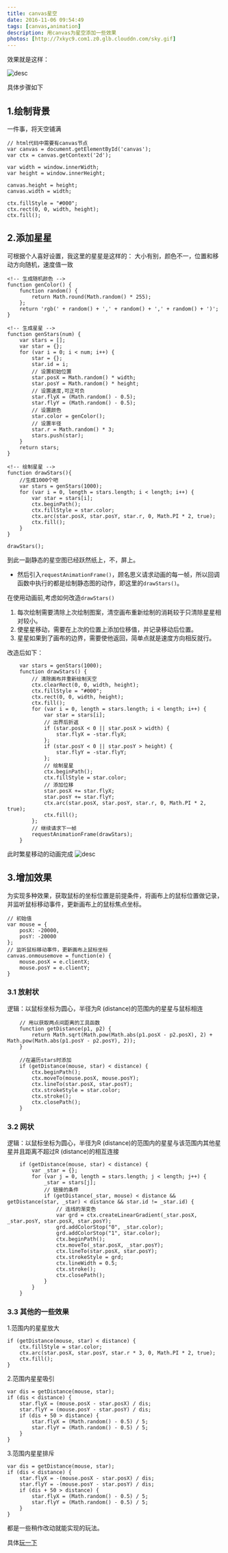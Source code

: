 ```yaml
---
title: canvas星空
date: 2016-11-06 09:54:49
tags: [canvas,animation]
description: 用canvas为星空添加一些效果
photos: [http://7xkyc9.com1.z0.glb.clouddn.com/sky.gif]
---
```


效果就是这样：

![desc][1]

具体步骤如下

## 1.绘制背景

一件事，将天空铺满

```
// html代码中需要有canvas节点 
var canvas = document.getElementById('canvas');
var ctx = canvas.getContext('2d');

var width = window.innerWidth;
var height = window.innerHeight;
    
canvas.height = height;
canvas.width = width;

ctx.fillStyle = "#000";
ctx.rect(0, 0, width, height);
ctx.fill();
```

## 2.添加星星

可根据个人喜好设置，我这里的星星是这样的：
大小有别，颜色不一，位置和移动方向随机，速度值一致

```
<!-- 生成随机颜色 -->
function genColor() {
    function random() {
        return Math.round(Math.random() * 255);
    };
    return 'rgb(' + random() + ',' + random() + ',' + random() + ')';
}

<!-- 生成星星 -->
function genStars(num) {
	var stars = [];
    var star = {};
    for (var i = 0; i < num; i++) {
        star = {};
        star.id = i;
        // 设置初始位置
        star.posX = Math.random() * width;
        star.posY = Math.random() * height;
        // 设置速度,可正可负
        star.flyX = (Math.random() - 0.5);
        star.flyY = (Math.random() - 0.5);
        // 设置颜色
        star.color = genColor();
        // 设置半径
        star.r = Math.random() * 3;
        stars.push(star);
    }
    return stars;
}

<!-- 绘制星星 -->
function drawStars(){
    //生成1000个吧
	var stars = genStars(1000);
	for (var i = 0, length = stars.length; i < length; i++) {
        var star = stars[i];
        ctx.beginPath();
        ctx.fillStyle = star.color;
        ctx.arc(star.posX, star.posY, star.r, 0, Math.PI * 2, true);
        ctx.fill();
	}
}

drawStars();

```
到此一副静态的星空图已经跃然纸上，不，屏上。
* 然后引入`requestAnimationFrame()`，顾名思义请求动画的每一帧，所以回调函数中执行的都是绘制静态图的动作，即这里的`drawStars()`。

在使用动画前,考虑如何改造`drawStars()`
1. 每次绘制需要清除上次绘制图案，清空画布重新绘制的消耗较于只清除星星相对较小。
2. 使星星移动，需要在上次的位置上添加位移值，并记录移动后位置。
3. 星星如果到了画布的边界，需要使他返回，简单点就是速度方向相反就行。

改造后如下：
``` 
    var stars = genStars(1000);
    function drawStars() {
        // 清除画布并重新绘制天空
        ctx.clearRect(0, 0, width, height);
        ctx.fillStyle = "#000";
        ctx.rect(0, 0, width, height);
        ctx.fill();
        for (var i = 0, length = stars.length; i < length; i++) {
            var star = stars[i];
            // 出界后折返
            if (star.posX < 0 || star.posX > width) {
                star.flyX = -star.flyX;
            };
            if (star.posY < 0 || star.posY > height) {
                star.flyY = -star.flyY;
            };
            // 绘制星星
            ctx.beginPath();
            ctx.fillStyle = star.color;
            // 添加位移
            star.posX += star.flyX;
            star.posY += star.flyY;
            ctx.arc(star.posX, star.posY, star.r, 0, Math.PI * 2, true);
            ctx.fill();
        };
        // 继续请求下一帧
        requestAnimationFrame(drawStars);
    }
```

此时繁星移动的动画完成
![desc][2]

## 3.增加效果

为实现多种效果，获取鼠标的坐标位置是前提条件，将画布上的鼠标位置做记录，并监听鼠标移动事件，更新画布上的鼠标焦点坐标。

```
// 初始值
var mouse = {
    posX: -20000,
    posY: -20000
};
// 监听鼠标移动事件，更新画布上鼠标坐标
canvas.onmousemove = function(e) {
    mouse.posX = e.clientX;
    mouse.posY = e.clientY;
}
```

### 3.1 放射状

逻辑：以鼠标坐标为圆心，半径为R (distance)的范围内的星星与鼠标相连
```
    // 用以获取两点间距离的工具函数
    function getDistance(p1, p2) {
        return Math.sqrt(Math.pow(Math.abs(p1.posX - p2.posX), 2) + Math.pow(Math.abs(p1.posY - p2.posY), 2));
    }

    //在遍历stars时添加
    if (getDistance(mouse, star) < distance) {
        ctx.beginPath();
        ctx.moveTo(mouse.posX, mouse.posY);
        ctx.lineTo(star.posX, star.posY);
        ctx.strokeStyle = star.color;
        ctx.stroke();
        ctx.closePath();
    }
```

### 3.2 网状

逻辑：以鼠标坐标为圆心，半径为R (distance)的范围内的星星与该范围内其他星星并且距离不超过R (distance)的相互连接
```
    if (getDistance(mouse, star) < distance) {
        var _star = {};
        for (var j = 0, length = stars.length; j < length; j++) {
            _star = stars[j];
            // 链接的条件
            if (getDistance(_star, mouse) < distance && getDistance(star, _star) < distance && star.id != _star.id) {
                // 连线的渐变色
                var grd = ctx.createLinearGradient(_star.posX, _star.posY, star.posX, star.posY);
                grd.addColorStop("0", _star.color);
                grd.addColorStop("1", star.color);
                ctx.beginPath();
                ctx.moveTo(_star.posX, _star.posY);
                ctx.lineTo(star.posX, star.posY);
                ctx.strokeStyle = grd;
                ctx.lineWidth = 0.5;
                ctx.stroke();
                ctx.closePath();
            }
        }
    }
```

### 3.3 其他的一些效果

1.范围内的星星放大
```
if (getDistance(mouse, star) < distance) {
    ctx.fillStyle = star.color;
    ctx.arc(star.posX, star.posY, star.r * 3, 0, Math.PI * 2, true);
    ctx.fill();
}
```
2.范围内星星吸引
```
var dis = getDistance(mouse, star);
if (dis < distance) {
    star.flyX = (mouse.posX - star.posX) / dis;
    star.flyY = (mouse.posY - star.posY) / dis;
    if (dis + 50 > distance) {
        star.flyX = (Math.random() - 0.5) / 5;
        star.flyY = (Math.random() - 0.5) / 5;
    }
}
```
3.范围内星星排斥
```
var dis = getDistance(mouse, star);
if (dis < distance) {
    star.flyX = -(mouse.posX - star.posX) / dis;
    star.flyY = -(mouse.posY - star.posY) / dis;
    if (dis + 50 > distance) {
        star.flyX = (Math.random() - 0.5) / 5;
        star.flyY = (Math.random() - 0.5) / 5;
    }
} 
```
都是一些稍作改动就能实现的玩法。


具体[玩一下](../examples/canvas.html)

[1]: http://7xkyc9.com1.z0.glb.clouddn.com/sky.gif
[2]: http://7xkyc9.com1.z0.glb.clouddn.com/star.gif